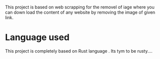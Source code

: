 This project is based on web scrapping for the removel of iage  where you can down load the content of any website by removing the image of given link.
# Language used 
This project is completely based on Rust language .
Its tym to be rusty....
